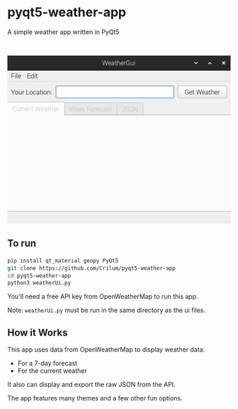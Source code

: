 # pyqt5-weather-app
A simple weather app written in PyQt5

<br>

![](https://github.com/Crilum/pyqt5-weather-app/raw/main/res/weather-app-showoff.gif)

## To run
```bash
pip install qt_material geopy PyQt5
git clone https://github.com/Crilum/pyqt5-weather-app
cd pyqt5-weather-app
python3 weatherUi.py
```
You'll need a free API key from OpenWeatherMap to run this app.

Note: `weatherUi.py` must be run in the same directory as the ui files.

## How it Works

This app uses data from OpenWeatherMap to display weather data:
- For a 7-day forecast
- For the current weather

It also can display and export the raw JSON from the API.

The app features many themes and a few other fun options.
